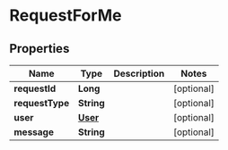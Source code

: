 
# RequestForMe

## Properties
Name | Type | Description | Notes
------------ | ------------- | ------------- | -------------
**requestId** | **Long** |  |  [optional]
**requestType** | **String** |  |  [optional]
**user** | [**User**](User.md) |  |  [optional]
**message** | **String** |  |  [optional]



